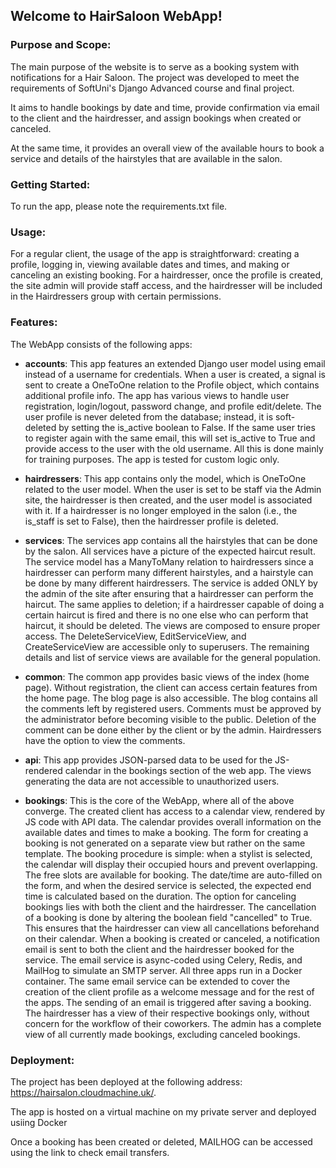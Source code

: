## Welcome to HairSaloon WebApp!

### Purpose and Scope: 
The main purpose of the website is to serve as a booking system with notifications for a Hair Saloon. The project was developed to meet the requirements of SoftUni's Django Advanced course and final project.

It aims to handle bookings by date and time, provide confirmation via email to the client and the hairdresser, and assign bookings when created or canceled.

At the same time, it provides an overall view of the available hours to book a service and details of the hairstyles that are available in the salon.

### Getting Started: 
To run the app, please note the requirements.txt file.

### Usage: 
For a regular client, the usage of the app is straightforward: creating a profile, logging in, viewing available dates and times, and making or canceling an existing booking. For a hairdresser, once the profile is created, the site admin will provide staff access, and the hairdresser will be included in the Hairdressers group with certain permissions.

### Features: 
The WebApp consists of the following apps:

- **accounts**: This app features an extended Django user model using email instead of a username for credentials. When a user is created, a signal is sent to create a OneToOne relation to the Profile object, which contains additional profile info. The app has various views to handle user registration, login/logout, password change, and profile edit/delete. The user profile is never deleted from the database; instead, it is soft-deleted by setting the is_active boolean to False. If the same user tries to register again with the same email, this will set is_active to True and provide access to the user with the old username. All this is done mainly for training purposes. The app is tested for custom logic only.

- **hairdressers**: This app contains only the model, which is OneToOne related to the user model. When the user is set to be staff via the Admin site, the hairdresser is then created, and the user model is associated with it. If a hairdresser is no longer employed in the salon (i.e., the is_staff is set to False), then the hairdresser profile is deleted.

- **services**: The services app contains all the hairstyles that can be done by the salon. All services have a picture of the expected haircut result. The service model has a ManyToMany relation to hairdressers since a hairdresser can perform many different hairstyles, and a hairstyle can be done by many different hairdressers. The service is added ONLY by the admin of the site after ensuring that a hairdresser can perform the haircut. The same applies to deletion; if a hairdresser capable of doing a certain haircut is fired and there is no one else who can perform that haircut, it should be deleted. The views are composed to ensure proper access. The DeleteServiceView, EditServiceView, and CreateServiceView are accessible only to superusers. The remaining details and list of service views are available for the general population.

- **common**: The common app provides basic views of the index (home page). Without registration, the client can access certain features from the home page. The blog page is also accessible. The blog contains all the comments left by registered users. Comments must be approved by the administrator before becoming visible to the public. Deletion of the comment can be done either by the client or by the admin. Hairdressers have the option to view the comments.

- **api**: This app provides JSON-parsed data to be used for the JS-rendered calendar in the bookings section of the web app. The views generating the data are not accessible to unauthorized users.

- **bookings**: This is the core of the WebApp, where all of the above converge. The created client has access to a calendar view, rendered by JS code with API data. The calendar provides overall information on the available dates and times to make a booking. The form for creating a booking is not generated on a separate view but rather on the same template. The booking procedure is simple: when a stylist is selected, the calendar will display their occupied hours and prevent overlapping. The free slots are available for booking. The date/time are auto-filled on the form, and when the desired service is selected, the expected end time is calculated based on the duration. The option for canceling bookings lies with both the client and the hairdresser. The cancellation of a booking is done by altering the boolean field "cancelled" to True. This ensures that the hairdresser can view all cancellations beforehand on their calendar. When a booking is created or canceled, a notification email is sent to both the client and the hairdresser booked for the service. The email service is async-coded using Celery, Redis, and MailHog to simulate an SMTP server. All three apps run in a Docker container. The same email service can be extended to cover the creation of the client profile as a welcome message and for the rest of the apps. The sending of an email is triggered after saving a booking. The hairdresser has a view of their respective bookings only, without concern for the workflow of their coworkers. The admin has a complete view of all currently made bookings, excluding canceled bookings.

### Deployment: 
The project has been deployed at the following address: https://hairsalon.cloudmachine.uk/. 

The app is hosted on a virtual machine on my private server and deployed usiing Docker

Once a booking has been created or deleted, MAILHOG can be accessed using the link to check email transfers.
